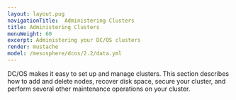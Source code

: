 ```yaml
---
layout: layout.pug
navigationTitle:  Administering Clusters
title: Administering Clusters
menuWeight: 60
excerpt: Administering your DC/OS clusters
render: mustache
model: /mesosphere/dcos/2.2/data.yml
---
```



DC/OS makes it easy to set up and manage clusters. This section describes how to add and delete nodes, recover disk space, secure your cluster, and perform several other maintenance operations on your cluster.
